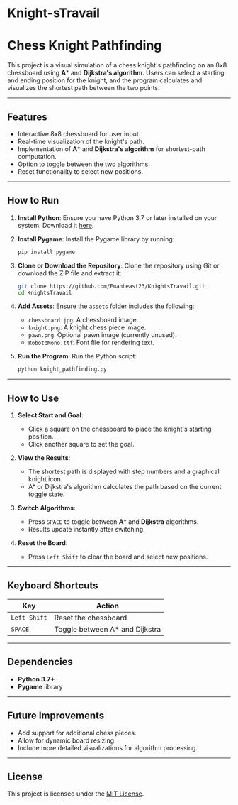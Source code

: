 # Knight-sTravail

# Chess Knight Pathfinding

This project is a visual simulation of a chess knight's pathfinding on an 8x8 chessboard using **A*** and **Dijkstra's algorithm**. Users can select a starting and ending position for the knight, and the program calculates and visualizes the shortest path between the two points.

---

## Features
- Interactive 8x8 chessboard for user input.
- Real-time visualization of the knight's path.
- Implementation of **A*** and **Dijkstra's algorithm** for shortest-path computation.
- Option to toggle between the two algorithms.
- Reset functionality to select new positions.

---

## How to Run
1. **Install Python**:
   Ensure you have Python 3.7 or later installed on your system. Download it [here](https://www.python.org/downloads/).

2. **Install Pygame**:
   Install the Pygame library by running:
   ```bash
   pip install pygame
   ```

3. **Clone or Download the Repository**:
   Clone the repository using Git or download the ZIP file and extract it:
   ```bash
   git clone https://github.com/Emanbeast23/KnightsTravail.git
   cd KnightsTravail
   ```

4. **Add Assets**:
   Ensure the `assets` folder includes the following:
   - `chessboard.jpg`: A chessboard image.
   - `knight.png`: A knight chess piece image.
   - `pawn.png`: Optional pawn image (currently unused).
   - `RobotoMono.ttf`: Font file for rendering text.

5. **Run the Program**:
   Run the Python script:
   ```bash
   python knight_pathfinding.py
   ```

---

## How to Use
1. **Select Start and Goal**:
   - Click a square on the chessboard to place the knight's starting position.
   - Click another square to set the goal.

2. **View the Results**:
   - The shortest path is displayed with step numbers and a graphical knight icon.
   - A* or Dijkstra's algorithm calculates the path based on the current toggle state.

3. **Switch Algorithms**:
   - Press `SPACE` to toggle between **A*** and **Dijkstra** algorithms.
   - Results update instantly after switching.

4. **Reset the Board**:
   - Press `Left Shift` to clear the board and select new positions.

---

## Keyboard Shortcuts
| Key         | Action                        |
|-------------|-------------------------------|
| `Left Shift`| Reset the chessboard          |
| `SPACE`     | Toggle between A* and Dijkstra|

---

## Dependencies
- **Python 3.7+**
- **Pygame** library

---

## Future Improvements
- Add support for additional chess pieces.
- Allow for dynamic board resizing.
- Include more detailed visualizations for algorithm processing.

---

## License
This project is licensed under the [MIT License](https://choosealicense.com/licenses/mit/).
